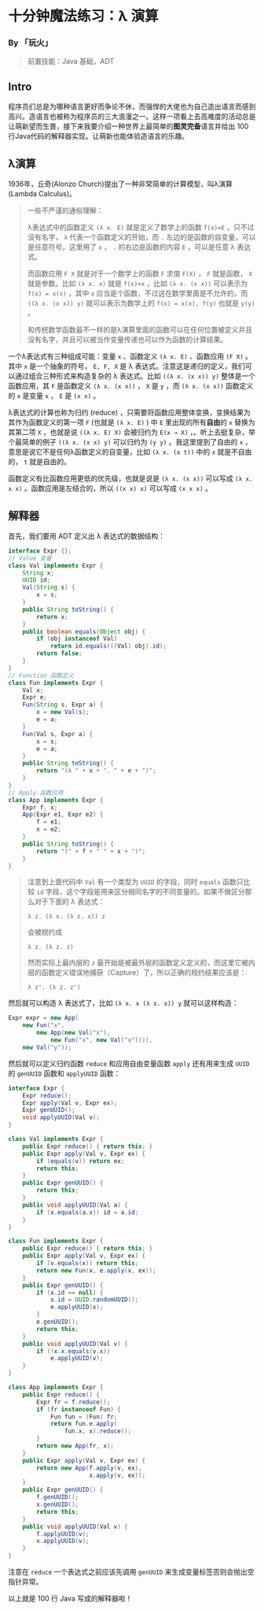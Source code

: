 # 十分钟魔法练习：λ 演算

### By 「玩火」

> 前置技能：Java 基础，ADT

## Intro

程序员们总是为哪种语言更好而争论不休，而强悍的大佬也为自己造出语言而感到高兴。造语言也被称为程序员的三大浪漫之一。这样一项看上去高难度的活动总是让萌新望而生畏，接下来我要介绍一种世界上最简单的**图灵完备**语言并给出 100 行Java代码的解释器实现。让萌新也能体验造语言的乐趣。

## λ演算

1936年，丘奇(Alonzo Church)提出了一种非常简单的计算模型，叫λ演算(Lambda Calculus)。

> 一些不严谨的通俗理解：
>
> λ表达式中的函数定义 `(λ x. E)` 就是定义了数学上的函数 `f(x)=E` ，只不过没有名字， `λ` 代表一个函数定义的开始，而 `.` 左边的是函数的自变量，可以是任意符号，这里用了 `x` ， `.` 的右边是函数的内容 `E` ，可以是任意 λ 表达式。
>
> 而函数应用 `F X` 就是对于一个数学上的函数 `F` 求值 `F(X)` ， `F` 就是函数， `X` 就是参数。比如 `(λ x. x)` 就是 `f(x)=x` ，比如 `(λ x. (x x))` 可以表示为 `f(x) = x(x)` ，其中 `x` 应当是个函数，不过这在数学里面是不允许的，而 `((λ x. (x x)) y)` 就可以表示为数学上的 `f(x) = x(x), f(y)` 也就是 `y(y)` 。
>
> 和传统数学函数最不一样的是λ演算里面的函数可以在任何位置被定义并且没有名字，并且可以被当作变量传递也可以作为函数的计算结果。

一个λ表达式有三种组成可能：变量 `x` 、函数定义 `(λ x. E)` 、函数应用 `(F X)` 。其中 `x` 是一个抽象的符号， `E, F, X` 是 λ 表达式。注意这是递归的定义，我们可以通过组合三种形式来构造复杂的 λ 表达式。比如 `((λ x. (x x)) y)` 整体是一个函数应用，其 `F` 是函数定义 `(λ x. (x x))` ， `X` 是 `y` ，而 `(λ x. (x x))` 函数定义的 `x` 是变量 `x` ， `E` 是 `(x x)` 。

λ表达式的计算也称为归约 (reduce) ，只需要将函数应用整体变换，变换结果为其作为函数定义的第一项 `F` (也就是 `(λ x. E)` ) 中 `E` 里出现的所有**自由**的 `x` 替换为其第二项 `X` ，也就是说 `((λ x. E) X)` 会被归约为 `E(x → X)` ，。听上去挺复杂，举个最简单的例子 `((λ x. (x x) y)` 可以归约为 `(y y)` 。我这里提到了自由的 `x` ，意思是说它不是任何λ函数定义的自变量，比如 `(λ x. (x t))` 中的 `x` 就是不自由的， `t` 就是自由的。

函数定义有比函数应用更低的优先级，也就是说是 `(λ x. (x x))` 可以写成 `(λ x. x x)` 。函数应用是左结合的，所以 `((x x) x)` 可以写成 `(x x x)` 。

## 解释器

首先，我们要用 ADT 定义出 λ 表达式的数据结构：

```java
interface Expr {};
// Value 变量
class Val implements Expr {
    String x;
    UUID id;
    Val(String s) {
        x = s;
    }
    public String toString() {
        return x;
    }
    public boolean equals(Object obj) {
        if (obj instanceof Val)
            return id.equals(((Val) obj).id);
        return false;
    }
}
// Function 函数定义
class Fun implements Expr {
    Val x;
    Expr e;
    Fun(String s, Expr a) {
        x = new Val(s);
        e = a;
    }
    Fun(Val s, Expr a) {
        x = s;
        e = a;
    }
    public String toString() {
        return "(λ " + x + ". " + e + ")";
    }
}
// Apply 函数应用
class App implements Expr {
    Expr f, x;
    App(Expr e1, Expr e2) {
        f = e1;
        x = e2;
    }
    public String toString() {
        return "(" + f + " " + x + ")";
    }
}
```

> 注意到上面代码中 `Val` 有一个类型为 `UUID` 的字段，同时 `equals` 函数只比较 `id` 字段，这个字段是用来区分相同名字的不同变量的。如果不做区分那么对于下面的 λ 表达式：
>
> ```
> λ z. (λ x. (λ z. x)) z
> ```
>
> 会被规约成
>
> ```
> λ z. (λ z. z)
> ```
>
> 然而实际上最内层的 `z` 最开始是被最外层的函数定义定义的，而这里它被内层的函数定义错误地捕获（Capture）了，所以正确的规约结果应该是：
>
> ```
> λ z'. (λ z. z')
> ```

然后就可以构造 λ 表达式了，比如 `(λ x. x (λ x. x)) y` 就可以这样构造：

```java
Expr expr = new App(
    new Fun("x", 
        new App(new Val("x"), 
            new Fun("x", new Val("x")))), 
    new Val("y"));
```

然后就可以定义归约函数 `reduce` 和应用自由变量函数 `apply` 还有用来生成 `UUID` 的 `genUUID` 函数和 `applyUUID` 函数：

```java
interface Expr {
    Expr reduce();
    Expr apply(Val v, Expr ex);
    Expr genUUID();
    void applyUUID(Val v);
}

class Val implements Expr {
    public Expr reduce() { return this; }
    public Expr apply(Val v, Expr ex) {
        if (equals(v)) return ex;
        return this;
    }
    public Expr genUUID() {
        return this;
    }
    public void applyUUID(Val a) {
        if (x.equals(a.x)) id = a.id;
    }
}

class Fun implements Expr {
    public Expr reduce() { return this; }
    public Expr apply(Val v, Expr ex) {
        if (v.equals(x)) return this;
        return new Fun(x, e.apply(v, ex));
    }
    public Expr genUUID() {
        if (x.id == null) {
            x.id = UUID.randomUUID();
            e.applyUUID(x);
        }
        e.genUUID();
        return this;
    }
    public void applyUUID(Val v) {
        if (!x.x.equals(v.x))
            e.applyUUID(v);
    }
}

class App implements Expr {
    public Expr reduce() {
        Expr fr = f.reduce();
        if (fr instanceof Fun) {
            Fun fun = (Fun) fr;
            return fun.e.apply(
                fun.x, x).reduce();
        }
        return new App(fr, x);
    }
    public Expr apply(Val v, Expr ex) {
        return new App(f.apply(v, ex),
                       x.apply(v, ex));
    }
    public Expr genUUID() {
        f.genUUID();
        x.genUUID();
        return this;
    }
    public void applyUUID(Val v) {
        f.applyUUID(v);
        x.applyUUID(v);
    }
}

```

注意在 `reduce` 一个表达式之前应该先调用 `genUUID` 来生成变量标签否则会抛出空指针异常。

以上就是 100 行 Java 写成的解释器啦！

